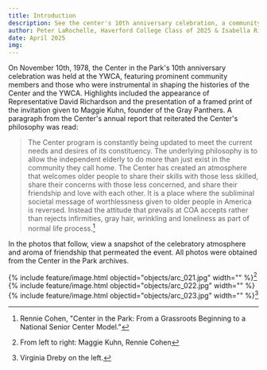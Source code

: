 ```yaml
---
title: Introduction
description: See the center's 10th anniversary celebration, a community event featuring prominent figures and YWCA community members.
author: Peter LaRochelle, Haverford College Class of 2025 & Isabella Rivera, Bryn Mawr College Class of 2025
date: April 2025
img: 
---
```


On November 10th, 1978, the Center in the Park's 10th anniversary celebration was held at the YWCA, featuring prominent community members and those who were instrumental in shaping the histories of the Center and the YWCA. Highlights included the appearance of Representative David Richardson and the presentation of a framed print of the invitation given to Maggie Kuhn, founder of the Gray Panthers. A paragraph from the Center's annual report that reiterated the Center's philosophy was read:

> The Center program is constantly being updated to meet the current needs and desires of its constituency. The underlying philosophy is to allow the independent elderly to do more than just exist in the community they call home. The Center has created an atmosphere that welcomes older people to share their skills with those less skilled, share their concerns with those less concerned, and share their friendship and love with each other. It is a place where the subliminal societal message of worthlessness given to older people in America is reversed. Instead the attitude that prevails at COA accepts rather than rejects infirmities, gray hair, wrinkling and loneliness as part of normal life process.[^1]

In the photos that follow, view a snapshot of the celebratory atmosphere and aroma of friendship that permeated the event. All photos were obtained from the Center in the Park archives.

{% include feature/image.html objectid="objects/arc_021.jpg" width="" %}[^2]
{% include feature/image.html objectid="objects/arc_022.jpg" width="" %}
{% include feature/image.html objectid="objects/arc_023.jpg" width="" %}[^3]





[^1]: Rennie Cohen, "Center in the Park: From a Grassroots Beginning to a National Senior Center Model."
[^2]: From left to right: Maggie Kuhn, Rennie Cohen
[^3]: Virginia Dreby on the left.

